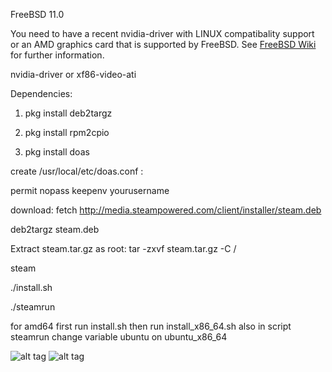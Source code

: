  FreeBSD 11.0
 
 You need to have a recent nvidia-driver with LINUX compatibality support or an AMD graphics card that is supported by FreeBSD. See [FreeBSD Wiki](https://wiki.freebsd.org/Graphics) for further information. 
 
 nvidia-driver or  xf86-video-ati
 
 Dependencies:
 
 1) pkg install deb2targz
  
 2) pkg install rpm2cpio
 
 3) pkg install doas 
 
 create /usr/local/etc/doas.conf :
 
 permit nopass keepenv yourusername 
 
 
 
 download: fetch  http://media.steampowered.com/client/installer/steam.deb 
 
 deb2targz steam.deb
 
 Extract steam.tar.gz as root:  tar -zxvf steam.tar.gz -C /

 steam
 
 ./install.sh
 
 ./steamrun

for amd64 first run install.sh then run install_x86_64.sh 
also in script steamrun change variable ubuntu on ubuntu_x86_64

![alt tag](https://raw.githubusercontent.com/SteamOnFreeBSD/Steam/master/2016-03-15-171059_1366x768_scrot.png)
![alt tag](https://raw.githubusercontent.com/SteamOnFreeBSD/Steam/master/2016-04-03-030913_1366x768_scrot.png)
